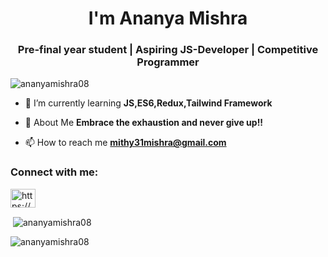 <h1 align="center"> I'm Ananya Mishra</h1>
<h3 align="center">Pre-final year student | Aspiring JS-Developer | Competitive Programmer</h3>

<p align="left"> <img src="https://komarev.com/ghpvc/?username=ananyamishra08&label=Profile%20views&color=0e75b6&style=flat" alt="ananyamishra08" /> </p>

- 🌱 I’m currently learning **JS,ES6,Redux,Tailwind Framework**

- 💬 About Me **Embrace the exhaustion and never give up!!**

- 📫 How to reach me **mithy31mishra@gmail.com**

<h3 align="left">Connect with me:</h3>
<p align="left">
<a href="https://www.linkedin.com/in/ananya-mishra-5b45591b5/" target="blank"><img align="center" src="https://img.icons8.com/?size=512&id=13930&format=png" alt="https://www.linkedin.com/in/ananya-mishra-5b45591b5/" height="30" width="40" /></a>
<!-- <a href="https://instagram.com/https://www.instagram.com/ananya_anniee/" target="blank"><img align="center" src="https://raw.githubusercontent.com/rahuldkjain/github-profile-readme-generator/master/src/images/icons/Social/instagram.svg" alt="https://www.instagram.com/ananya_anniee/" height="30" width="40" /></a>
<a href="https://www.codechef.com/users/https://www.codechef.com/users/ananya_annie" target="blank"><img align="center" src="https://cdn.jsdelivr.net/npm/simple-icons@3.1.0/icons/codechef.svg" alt="https://www.codechef.com/users/ananya_annie" height="30" width="40" /></a>
<a href="https://www.hackerrank.com/https://www.hackerrank.com/b221010?hr_r=1" target="blank"><img align="center" src="https://raw.githubusercontent.com/rahuldkjain/github-profile-readme-generator/master/src/images/icons/Social/hackerrank.svg" alt="https://www.hackerrank.com/b221010?hr_r=1" height="30" width="40" /></a>
<a href="https://www.leetcode.com/https://leetcode.com/ananya_annie/" target="blank"><img align="center" src="https://raw.githubusercontent.com/rahuldkjain/github-profile-readme-generator/master/src/images/icons/Social/leet-code.svg" alt="https://leetcode.com/ananya_annie/" height="30" width="40" /></a>
</p> -->

<!-- <h3 align="left">Languages and Tools:</h3>-->
<!-- <p align="left"> <a href="https://www.cprogramming.com/" target="_blank" rel="noreferrer"> <img src="https://raw.githubusercontent.com/devicons/devicon/master/icons/c/c-original.svg" alt="c" width="40" height="40"/> </a> <a href="https://www.w3schools.com/cpp/" target="_blank" rel="noreferrer"> <img src="https://raw.githubusercontent.com/devicons/devicon/master/icons/cplusplus/cplusplus-original.svg" alt="cplusplus" width="40" height="40"/> </a> <a href="https://www.w3schools.com/css/" target="_blank" rel="noreferrer"> <img src="https://raw.githubusercontent.com/devicons/devicon/master/icons/css3/css3-original-wordmark.svg" alt="css3" width="40" height="40"/> </a> <a href="https://git-scm.com/" target="_blank" rel="noreferrer"> <img src="https://www.vectorlogo.zone/logos/git-scm/git-scm-icon.svg" alt="git" width="40" height="40"/> </a> <a href="https://developer.mozilla.org/en-US/docs/Web/JavaScript" target="_blank" rel="noreferrer"> <img src="https://raw.githubusercontent.com/devicons/devicon/master/icons/javascript/javascript-original.svg" alt="javascript" width="40" height="40"/> </a> <a href="https://www.mongodb.com/" target="_blank" rel="noreferrer"> <img src="https://raw.githubusercontent.com/devicons/devicon/master/icons/mongodb/mongodb-original-wordmark.svg" alt="mongodb" width="40" height="40"/> </a> <a href="https://www.mysql.com/" target="_blank" rel="noreferrer"> <img src="https://raw.githubusercontent.com/devicons/devicon/master/icons/mysql/mysql-original-wordmark.svg" alt="mysql" width="40" height="40"/> </a> <a href="https://nodejs.org" target="_blank" rel="noreferrer"> <img src="https://raw.githubusercontent.com/devicons/devicon/master/icons/nodejs/nodejs-original-wordmark.svg" alt="nodejs" width="40" height="40"/> </a> <a href="https://reactjs.org/" target="_blank" rel="noreferrer"> <img src="https://raw.githubusercontent.com/devicons/devicon/master/icons/react/react-original-wordmark.svg" alt="react" width="40" height="40"/> </a> <a href="https://redux.js.org" target="_blank" rel="noreferrer"> <img src="https://raw.githubusercontent.com/devicons/devicon/master/icons/redux/redux-original.svg" alt="redux" width="40" height="40"/> </a> <a href="https://sass-lang.com" target="_blank" rel="noreferrer"> <img src="https://raw.githubusercontent.com/devicons/devicon/master/icons/sass/sass-original.svg" alt="sass" width="40" height="40"/> </a> <a href="https://tailwindcss.com/" target="_blank" rel="noreferrer"> <img src="https://www.vectorlogo.zone/logos/tailwindcss/tailwindcss-icon.svg" alt="tailwind" width="40" height="40"/> </a> <a href="https://www.typescriptlang.org/" target="_blank" rel="noreferrer"> <img src="https://raw.githubusercontent.com/devicons/devicon/master/icons/typescript/typescript-original.svg" alt="typescript" width="40" height="40"/> </a> </p>
 -->
<p>&nbsp;<img align="center" src="https://github-readme-stats.vercel.app/api?username=ananyamishra08&show_icons=true&locale=en" alt="ananyamishra08" /></p>

<p><img align="center" src="https://github-readme-streak-stats.herokuapp.com/?user=ananyamishra08&" alt="ananyamishra08" /></p>
